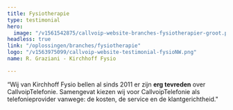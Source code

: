 ```yaml
---
title: Fysiotherapie
type: testimonial
hero:
  image: "/v1561542875/callvoip-website-branches-fysiotherapier-groot.png"
headless: true
link: "/oplossingen/branches/fysiotherapie"
logo: "/v1563975099/callvoip-website-testimonial-fysioNW.png"
name: R. Graziani - Kirchhoff Fysio

---
```

“Wij van Kirchhoff Fysio bellen al sinds 2011 er zijn **erg tevreden** over CallvoipTelefonie. Samengevat kiezen wij voor CallvoipTelefonie als telefonieprovider vanwege: de kosten, de service en de klantgerichtheid."
